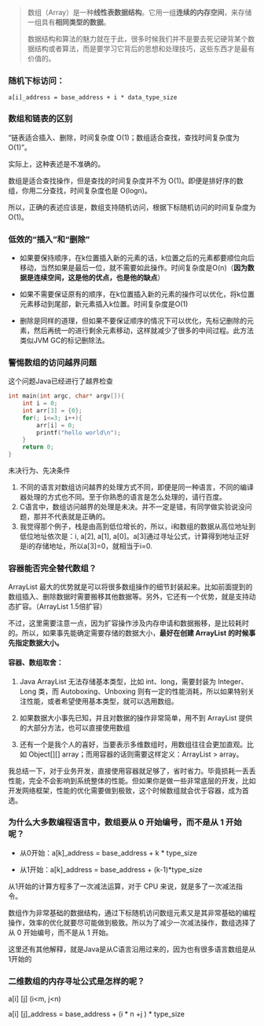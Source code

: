 > 数组（Array）是一种**线性表数据结构**。它用一组**连续的内存空间**，来存储一组具有**相同类型的数据**。
>
> 数据结构和算法的魅力就在于此，很多时候我们并不是要去死记硬背某个数据结构或者算法，而是要学习它背后的思想和处理技巧，这些东西才是最有价值的。

### 随机下标访问：

`a[i]_address = base_address + i * data_type_size`

### 数组和链表的区别

“链表适合插入、删除，时间复杂度 O(1)；数组适合查找，查找时间复杂度为 O(1)”。

实际上，这种表述是不准确的。

数组是适合查找操作，但是查找的时间复杂度并不为 O(1)。即便是排好序的数组，你用二分查找，时间复杂度也是 O(logn)。

所以，正确的表述应该是，数组支持随机访问，根据下标随机访问的时间复杂度为 O(1)。

### 低效的“插入”和“删除”

- 如果要保持顺序，在k位置插入新的元素的话，k位置之后的元素都要顺位向后移动，当然如果是最后一位，就不需要如此操作。时间复杂度是O(n)（**因为数据是连续空间，这是他的优点，也是他的缺点**）

- 如果不需要保证原有的顺序，在k位置插入新的元素的操作可以优化，将k位置元素移动到尾部，新元素插入k位置。时间复杂度是O(1)

- 删除是同样的道理，但如果不要保证顺序的情况下可以优化，先标记删除的元素，然后再统一的进行剩余元素移动，这样就减少了很多的中间过程。此方法类似JVM GC的标记删除法。

### 警惕数组的访问越界问题

这个问题Java已经进行了越界检查

```C
int main(int argc, char* argv[]){
    int i = 0;
    int arr[3] = {0};
    for(; i<=3; i++){
        arr[i] = 0;
        printf("hello world\n");
    }
    return 0;
}
```

未决行为、先决条件

1. 不同的语言对数组访问越界的处理方式不同，即便是同一种语言，不同的编译器处理的方式也不同。至于你熟悉的语言是怎么处理的，请行百度。
2. C语言中，数组访问越界的处理是未决。并不一定是错，有同学做实验说没问题，那并不代表就是正确的。
3. 我觉得那个例子，栈是由高到低位增长的，所以，i和数组的数据从高位地址到低位地址依次是：i, a[2], a[1], a[0]。a[3]通过寻址公式，计算得到地址正好是i的存储地址，所以a[3]=0，就相当于i=0.

### 容器能否完全替代数组？

ArrayList 最大的优势就是可以将很多数组操作的细节封装起来。比如前面提到的数组插入、删除数据时需要搬移其他数据等。另外，它还有一个优势，就是支持动态扩容。（ArrayList 1.5倍扩容）

不过，这里需要注意一点，因为扩容操作涉及内存申请和数据搬移，是比较耗时的。所以，如果事先能确定需要存储的数据大小，**最好在创建 ArrayList 的时候事先指定数据大小。**

#### 容器、数组取舍：

1. Java ArrayList 无法存储基本类型，比如 int、long，需要封装为 Integer、Long 类，而 Autoboxing、Unboxing 则有一定的性能消耗，所以如果特别关注性能，或者希望使用基本类型，就可以选用数组。

2. 如果数据大小事先已知，并且对数据的操作非常简单，用不到 ArrayList 提供的大部分方法，也可以直接使用数组

3. 还有一个是我个人的喜好，当要表示多维数组时，用数组往往会更加直观。比如 Object[][] array；而用容器的话则需要这样定义：ArrayList > array。

我总结一下，对于业务开发，直接使用容器就足够了，省时省力。毕竟损耗一丢丢性能，完全不会影响到系统整体的性能。但如果你是做一些非常底层的开发，比如开发网络框架，性能的优化需要做到极致，这个时候数组就会优于容器，成为首选。

### 为什么大多数编程语言中，数组要从 0 开始编号，而不是从 1 开始呢？

- 从0开始：a[k]_address = base_address + k * type_size

- 从1开始：a[k]_address = base_address + (k-1)*type_size

从1开始的计算方程多了一次减法运算，对于 CPU 来说，就是多了一次减法指令。

数组作为非常基础的数据结构，通过下标随机访问数组元素又是其非常基础的编程操作，效率的优化就要尽可能做到极致。所以为了减少一次减法操作，数组选择了从 0 开始编号，而不是从 1 开始。

这里还有其他解释，就是Java是从C语言沿用过来的，因为也有很多语言数组是从1开始的

### 二维数组的内存寻址公式是怎样的呢？

a[i] [j] (i<m, j<n)

a[i] [j]_address = base_address + (i * n +j ) * type_size